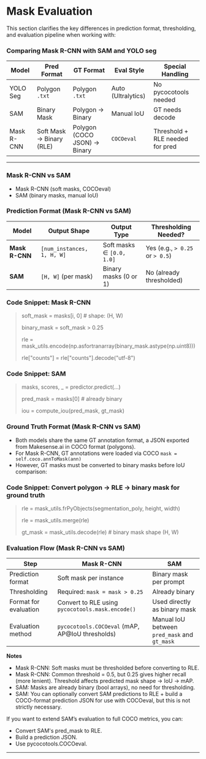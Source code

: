 # Mask Evaluation
This section clarifies the key differences in prediction format, thresholding, and evaluation pipeline when working with:

### Comparing Mask R-CNN with SAM and YOLO seg

| Model      | Pred Format              | GT Format           | Eval Style         | Special Handling                |
| ---------- | ------------------------ | ------------------- | ------------------ | ------------------------------- |
| YOLO Seg   | Polygon `.txt`           | Polygon `.txt`      | Auto (Ultralytics) | No pycocotools needed           |
| SAM        | Binary Mask              | Polygon → Binary    | Manual IoU         | GT needs decode                 |
| Mask R-CNN | Soft Mask → Binary (RLE) | Polygon (COCO JSON) -> Binary | `COCOeval`| Threshold + RLE needed for pred |

----

### Mask R-CNN vs SAM
- Mask R-CNN (soft masks, COCOeval)
- SAM (binary masks, manual IoU)

###  Prediction Format (Mask R-CNN vs SAM)

| Model          | Output Shape               | Output Type               | Thresholding Needed?              |
| -------------- | -------------------------- | ------------------------- | --------------------------------- |
| **Mask R-CNN** | `[num_instances, 1, H, W]` | Soft masks ∈ `[0.0, 1.0]` | Yes (e.g., `> 0.25` or `> 0.5`) |
| **SAM**        | `[H, W]` (per mask)        | Binary masks (0 or 1)     | No (already thresholded)        |

### Code Snippet: Mask R-CNN

> soft_mask = masks[i, 0]  # shape: (H, W)
> 
> binary_mask = soft_mask > 0.25
> 
> rle = mask_utils.encode(np.asfortranarray(binary_mask.astype(np.uint8)))
> 
> rle["counts"] = rle["counts"].decode("utf-8")

###  Code Snippet: SAM

> masks, scores, _ = predictor.predict(...)
> 
> pred_mask = masks[0]  # already binary
> 
> iou = compute_iou(pred_mask, gt_mask)

### Ground Truth Format (Mask R-CNN vs SAM)

- Both models share the same GT annotation format, a JSON exported from Makesense.ai in COCO format (polygons). 
- For Mask R-CNN, GT annotations were loaded via COCO `mask = self.coco.annToMask(ann)` 
- However, GT masks must be converted to binary masks before IoU comparison:

###  Code Snippet: Convert polygon → RLE → binary mask for ground truth

> rle = mask_utils.frPyObjects(segmentation_poly, height, width)
> 
> rle = mask_utils.merge(rle)
> 
> gt_mask = mask_utils.decode(rle)  # binary mask shape (H, W)

### Evaluation Flow (Mask R-CNN vs SAM)

| Step                  | **Mask R-CNN**                                   | **SAM**                                      |
| --------------------- | ------------------------------------------------ | -------------------------------------------- |
| Prediction format     | Soft mask per instance                           | Binary mask per prompt                       |
| Thresholding          | Required: `mask = mask > 0.25`                   | Already binary                             |
| Format for evaluation | Convert to RLE using `pycocotools.mask.encode()` | Used directly as binary mask                 |
| Evaluation method     | `pycocotools.COCOeval` (mAP, AP\@IoU thresholds) | Manual IoU between `pred_mask` and `gt_mask` |

**Notes**
- Mask R-CNN: Soft masks must be thresholded before converting to RLE.
- Mask R-CNN: Common threshold = 0.5, but 0.25 gives higher recall (more lenient). Threshold affects predicted mask shape → IoU → mAP.
- SAM: Masks are already binary (bool arrays), no need for thresholding.
- SAM: You can optionally convert SAM predictions to RLE + build a COCO-format prediction JSON for use with COCOeval, but this is not strictly necessary.

If you want to extend SAM’s evaluation to full COCO metrics, you can:

- Convert SAM's pred_mask to RLE.
- Build a prediction JSON.
- Use pycocotools.COCOeval.

---
